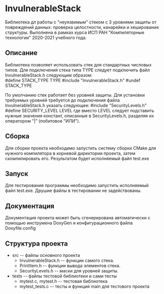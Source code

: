 ﻿# InvulnerableStack

Библиотека дл работы с "неуязвимым" стеком с 3 уровнями защиты от повреждений данных: проверка целостности, канарейки и хеширование структуры.
Выполнена в рамках курса ИСП РАН "Компиляторные технологии" 2020-2021 учебного года.

## Описание
Библиотека позволяет использовать стек для стандартных числовых типов. Для подключения стека типа TYPE следует подключить файл InvulnerableStack.h следующим образом:  
    \#define STACK_TYPE TYPE
    \#include "InvulnerableStack.h"
    \#undef STACK_TYPE

По умолчанию стек работает без уровней защиты. Для установки требуемых уровней требуется до подключения файла InvulnerableStack.h указать следующее:
    \#include "SecurityLevels.h"
    \#define SECURITY_LEVEL LEVEL
где вместо LEVEL следует подставить нужные значения констант, описанные в SecurityLevels.h, разделяя их оператором "|" (побитовое "ИЛИ").

## Сборка
Для сборки проекта необходимо запустить систему сборки CMake для нужного компилятора в корневой директории проекта, затем скомпилировать его.
Результатом будет исполняемый файл test.exe

## Запуск
Для тестирования программы необходимо запустить исполняемый файл test.exe. Друшие файлы в тестировании не задействованы.

## Документация
Документация проекта может быть сгенерирована автоматически с помощью инструмена DoxyGen и конфигурационного файла Doxyfile.config

## Структура проекта
 * src -- файлы основного проекта
   * InvulnerableStack.h -- функции самого стека.
   * PrintItem.h -- функции вывода элементов стека.
   * SecurityLevels.h -- маски для уровней защиты.
 * tests -- файлы тестовой библиотеки и сами тесты
   * mytest.c, mytest.h -- тестовая библиотека
   * mytest_tests.c -- тесты и функция main для тестового проекта
